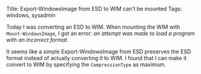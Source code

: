Title: Export-WindowsImage from ESD to WIM can't be mounted
Tags: windows, sysadmin

Today I was converting an ESD to WIM. When mounting the WIM with ``Mount-WindowsImage``, I got an error: *an attempt was made to load a program with an incorrect format*.

It seems like a simple Export-WindowsImage from ESD preserves the ESD format instead of actually converting it to WIM. I found that I can make it convert to WIM by specifying the ``CompressionType`` as maximum.
